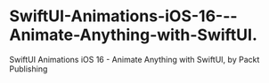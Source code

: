 # SwiftUI-Animations-iOS-16---Animate-Anything-with-SwiftUI.
SwiftUI Animations iOS 16 - Animate Anything with SwiftUI, by Packt Publishing
